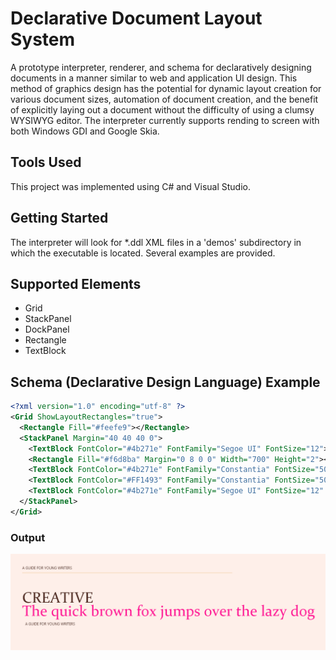 ﻿# Declarative Document Layout System

A prototype interpreter, renderer, and schema for declaratively designing documents in a manner similar to web and application UI design. 
This method of graphics design has the potential for dynamic layout creation for various document sizes, automation of document creation, 
and the benefit of explicitly laying out a document without the difficulty of using a clumsy WYSIWYG editor. The interpreter currently supports rending to screen with both Windows GDI and Google Skia.

## Tools Used

This project was implemented using C# and Visual Studio.

## Getting Started

The interpreter will look for *.ddl XML files in a 'demos' subdirectory in which the executable is located. Several examples are provided.

## Supported Elements
- Grid
- StackPanel
- DockPanel
- Rectangle
- TextBlock

## Schema (Declarative Design Language) Example
```xml
<?xml version="1.0" encoding="utf-8" ?>
<Grid ShowLayoutRectangles="true">
  <Rectangle Fill="#feefe9"></Rectangle>
  <StackPanel Margin="40 40 40 0">
    <TextBlock FontColor="#4b271e" FontFamily="Segoe UI" FontSize="12">A GUIDE FOR YOUNG WRITERS</TextBlock>
    <Rectangle Fill="#f6d8ba" Margin="0 8 0 0" Width="700" Height="2"></Rectangle>
    <TextBlock FontColor="#4b271e" FontFamily="Constantia" FontSize="50" Margin="0 50 0 0">CREATIVE</TextBlock>
    <TextBlock FontColor="#FF1493" FontFamily="Constantia" FontSize="50" Margin="0 -17 0 0">The quick brown fox jumps over the lazy dog</TextBlock>
    <TextBlock FontColor="#4b271e" FontFamily="Segoe UI" FontSize="12" Margin="10 5 0 0">A GUIDE FOR YOUNG WRITERS</TextBlock>
  </StackPanel>
</Grid>
```
### Output
![Example Output Screenshot](CreativeWritingExampleScreenshot.png)
